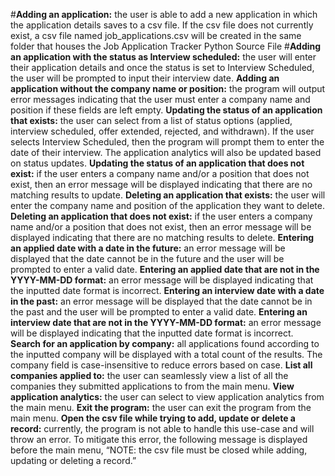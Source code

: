 #**Adding an application:** the user is able to add a new application in which the application details saves to a csv file. If the csv file does not currently exist, a csv file named job_applications.csv will be created in the same folder that houses the Job Application Tracker Python Source File
#**Adding an application with the status as Interview scheduled:** the user will enter their application details and once the status is set to Interview Scheduled, the user will be prompted to input their interview date.
**Adding an application without the company name or position:** the program will output error messages indicating that the user must enter a company name and position if these fields are left empty.
**Updating the status of an application that exists:** the user can select from a list of status options (applied, interview scheduled, offer extended, rejected, and withdrawn). If the user selects Interview Scheduled, then the program will prompt them to enter the date of their interview. The application analytics will also be updated based on status updates.
**Updating the status of an application that does not exist:** if the user enters a company name and/or a position that does not exist, then an error message will be displayed indicating that there are no matching results to update.
**Deleting an application that exists:** the user will enter the company name and position of the application they want to delete.
**Deleting an application that does not exist:** if the user enters a company name and/or a position that does not exist, then an error message will be displayed indicating that there are no matching results to delete.
**Entering an applied date with a date in the future:** an error message will be displayed that the date cannot be in the future and the user will be prompted to enter a valid date.
**Entering an applied date that are not in the YYYY-MM-DD format:** an error message will be displayed indicating that the inputted date format is incorrect.
**Entering an interview date with a date in the past:** an error message will be displayed that the date cannot be in the past and the user will be prompted to enter a valid date.
**Entering an interview date that are not in the YYYY-MM-DD format:** an error message will be displayed indicating that the inputted date format is incorrect.
**Search for an application by company:** all applications found according to the inputted company will be displayed with a total count of the results. The company field is case-insensitive to reduce errors based on case.
**List all companies applied to:** the user can seamlessly view a list of all the companies they submitted applications to from the main menu.
**View application analytics:** the user can select to view application analytics from the main menu.
**Exit the program:** the user can exit the program from the main menu.
**Open the csv file while trying to add, update or delete a record:** currently, the program is not able to handle this use-case and will throw an error. To mitigate this error, the following message is displayed before the main menu, “NOTE: the csv file must be closed while adding, updating or deleting a record.”
